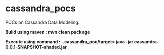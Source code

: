 # cassandra_pocs
POCs on Cassandra Data Modeling.

**Build using maven : mvn clean package**

**Execute using command : ..cassandra_poc/target> java -jar cassandra-0.0.1-SNAPSHOT-shaded.jar**
